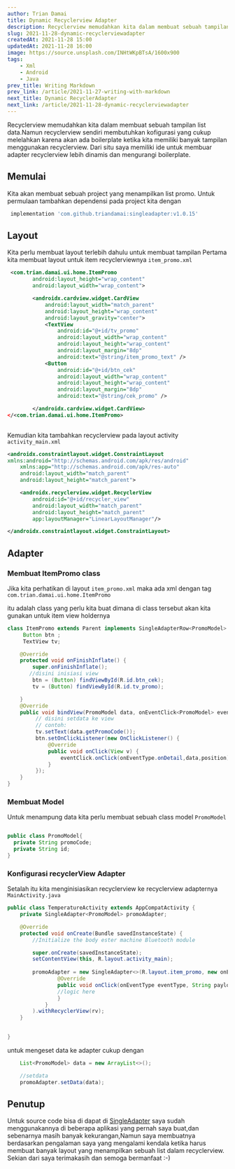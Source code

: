 ```yaml
---
author: Trian Damai
title: Dynamic Recyclerview Adapter
description: Recyclerview memudahkan kita dalam membuat sebuah tampilan list data.Namun recyclerview sendiri membutuhkan kofigurasi yang cukup melelahkan karena akan ada boilerplate ketika kita memiliki banyak tampilan menggunakan recyclerview.
slug: 2021-11-28-dynamic-recyclerviewadapter
createdAt: 2021-11-28 15:00
updatedAt: 2021-11-28 16:00
image: https://source.unsplash.com/INHtWKpBTsA/1600x900
tags:
    - Xml
    - Android
    - Java
prev_title: Writing Markdown
prev_link: /article/2021-11-27-writing-with-markdown
next_title: Dynamic RecyclerAdapter
next_link: /article/2021-11-28-dynamic-recyclerviewadapter
---
```


Recyclerview memudahkan kita dalam membuat sebuah tampilan list data.Namun recyclerview sendiri membutuhkan kofigurasi yang cukup melelahkan karena akan ada boilerplate ketika kita memiliki banyak tampilan menggunakan recyclerview. Dari situ saya memiliki ide untuk membuar adapter recyclerview lebih dinamis dan mengurangi boilerplate.


## Memulai
Kita akan membuat sebuah project yang menampilkan list promo.
Untuk permulaan tambahkan dependensi pada project kita dengan

```groovy
 implementation 'com.github.triandamai:singleadapter:v1.0.15'
```
## Layout
Kita perlu membuat layout terlebih dahulu untuk membuat tampilan
Pertama kita membuat layout untuk item recyclerviewnya
`item_promo.xml`

```xml
 <com.trian.damai.ui.home.ItemPromo
        android:layout_height="wrap_content"
        android:layout_width="wrap_content">

        <androidx.cardview.widget.CardView
            android:layout_width="match_parent"
            android:layout_height="wrap_content"
            android:layout_gravity="center">
            <TextView
                android:id="@+id/tv_promo"
                android:layout_width="wrap_content"
                android:layout_height="wrap_content"
                android:layout_margin="8dp"
                android:text="@string/item_promo_text" />
            <Button
                android:id="@+id/btn_cek"
                android:layout_width="wrap_content"
                android:layout_height="wrap_content"
                android:layout_margin="8dp"
                android:text="@string/cek_promo" />

        </androidx.cardview.widget.CardView>
</<com.trian.damai.ui.home.ItemPromo>
     
```
Kemudian kita tambahkan recyclerview pada layout activity
`activity_main.xml`
```xml
<androidx.constraintlayout.widget.ConstraintLayout 
xmlns:android="http://schemas.android.com/apk/res/android"
    xmlns:app="http://schemas.android.com/apk/res-auto"
    android:layout_width="match_parent"
    android:layout_height="match_parent">

    <androidx.recyclerview.widget.RecyclerView
        android:id="@+id/recycler_view"
        android:layout_width="match_parent"
        android:layout_height="match_parent"
        app:layoutManager="LinearLayoutManager"/>

</androidx.constraintlayout.widget.ConstraintLayout>
```
## Adapter

### Membuat ItemPromo class
Jika kita perhatikan di layout `item_promo.xml` maka ada xml dengan tag `com.trian.damai.ui.home.ItemPromo`

itu adalah class yang perlu kita buat dimana di class tersebut akan kita gunakan untuk item view holdernya

```java
class ItemPromo extends Parent implements SingleAdapterRow<PromoModel> {
     Button btn ;
     TextView tv;

    @Override
    protected void onFinishInflate() {
        super.onFinishInflate();
       //disini inisiasi view
        btn = (Button) findViewById(R.id.btn_cek);
        tv = (Button) findViewById(R.id.tv_promo);

    }
    @Override
    public void bindView(PromoModel data, onEventClick<PromoModel> eventClick, int position) {
         // disini setdata ke view
         // contoh:
         tv.setText(data.getPromoCode());
         btn.setOnClickListener(new OnClickListener() {
             @Override
             public void onClick(View v) {
                 eventClick.onClick(onEventType.onDetail,data,position);
             }
         });
    }
}

```
### Membuat Model
Untuk menampung data kita perlu membuat sebuah class model `PromoModel`
```java

public class PromoModel{
  private String promoCode;
  private String id;
}

```
### Konfigurasi recyclerView Adapter
Setalah itu kita menginisiasikan recyclerview ke recyclerview adapternya
`MainActivity.java`
```java
public class TemperatureActivity extends AppCompatActivity {
    private SingleAdapter<PromoModel> promoAdapter;

    @Override
    protected void onCreate(Bundle savedInstanceState) {
        //Initialize the body ester machine Bluetooth module

        super.onCreate(savedInstanceState);
        setContentView(this, R.layout.activity_main);
        
        promoAdapter = new SingleAdapter<>(R.layout.item_promo, new onEventClick<PromoModel>() {
                @Override
                public void onClick(onEventType eventType, String payload, int position) {
                //logic here
                }
            }
        ).withRecyclerView(rv);
    }

    
}
```
untuk mengeset data ke adapter cukup dengan
```java
    List<PromoModel> data = new ArrayList<>();

    //setdata
    promoAdapter.setData(data);
```
## Penutup
Untuk source code bisa di dapat di [SingleAdapter](https://github.com/triandamai/singleadapter) saya sudah menggunakannya di beberapa aplikasi yang pernah saya buat,dan sebenarnya masih banyak kekurangan,Namun saya membuatnya berdasarkan pengalaman saya yang mengalami kendala ketika harus membuat banyak layout yang menampilkan sebuah list dalam recyclerview.
Sekian dari saya terimakasih dan semoga bermanfaat :-)